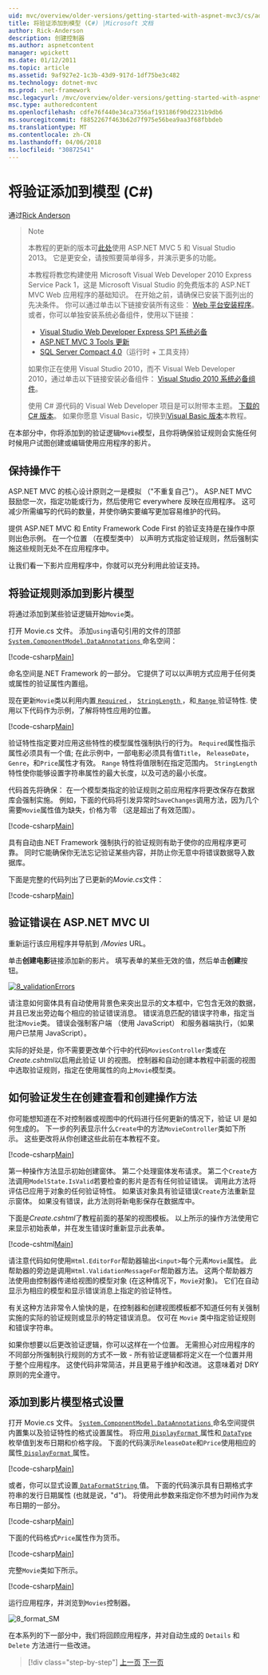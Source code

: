 ```yaml
---
uid: mvc/overview/older-versions/getting-started-with-aspnet-mvc3/cs/adding-validation-to-the-model
title: 将验证添加到模型 (C#) |Microsoft 文档
author: Rick-Anderson
description: 创建控制器
ms.author: aspnetcontent
manager: wpickett
ms.date: 01/12/2011
ms.topic: article
ms.assetid: 9af927e2-1c3b-43d9-917d-1df75be3c482
ms.technology: dotnet-mvc
ms.prod: .net-framework
msc.legacyurl: /mvc/overview/older-versions/getting-started-with-aspnet-mvc3/cs/adding-validation-to-the-model
msc.type: authoredcontent
ms.openlocfilehash: cdfe76f440e34ca7356af193186f90d2231b9db6
ms.sourcegitcommit: f8852267f463b62d7f975e56bea9aa3f68fbbdeb
ms.translationtype: MT
ms.contentlocale: zh-CN
ms.lasthandoff: 04/06/2018
ms.locfileid: "30872541"
---
```

<a name="adding-validation-to-the-model-c"></a>将验证添加到模型 (C#)
====================
通过[Rick Anderson](https://github.com/Rick-Anderson)

> > [!NOTE]
> > 本教程的更新的版本可[此处](../../../getting-started/introduction/getting-started.md)使用 ASP.NET MVC 5 和 Visual Studio 2013。 它是更安全，请按照要简单得多，并演示更多的功能。
> 
> 
> 本教程将教您构建使用 Microsoft Visual Web Developer 2010 Express Service Pack 1，这是 Microsoft Visual Studio 的免费版本的 ASP.NET MVC Web 应用程序的基础知识。 在开始之前，请确保已安装下面列出的先决条件。 你可以通过单击以下链接安装所有这些： [Web 平台安装程序](https://www.microsoft.com/web/gallery/install.aspx?appid=VWD2010SP1Pack)。 或者，你可以单独安装系统必备组件，使用以下链接：
> 
> - [Visual Studio Web Developer Express SP1 系统必备](https://www.microsoft.com/web/gallery/install.aspx?appid=VWD2010SP1Pack)
> - [ASP.NET MVC 3 Tools 更新](https://www.microsoft.com/web/gallery/install.aspx?appsxml=&amp;appid=MVC3)
> - [SQL Server Compact 4.0](https://www.microsoft.com/web/gallery/install.aspx?appid=SQLCE;SQLCEVSTools_4_0)（运行时 + 工具支持）
> 
> 如果你正在使用 Visual Studio 2010，而不 Visual Web Developer 2010，通过单击以下链接安装必备组件： [Visual Studio 2010 系统必备组件](https://www.microsoft.com/web/gallery/install.aspx?appsxml=&amp;appid=VS2010SP1Pack)。
> 
> 使用 C# 源代码的 Visual Web Developer 项目是可以附带本主题。 [下载的 C# 版本](https://code.msdn.microsoft.com/Introduction-to-MVC-3-10d1b098)。 如果你愿意 Visual Basic，切换到[Visual Basic 版本](../vb/intro-to-aspnet-mvc-3.md)本教程。


在本部分中，你将添加到的验证逻辑`Movie`模型，且你将确保验证规则会实施任何时候用户试图创建或编辑使用应用程序的影片。

## <a name="keeping-things-dry"></a>保持操作干

ASP.NET MVC 的核心设计原则之一是模拟 （"不重复自己"）。 ASP.NET MVC 鼓励您一次，指定功能或行为，然后使用它 everywhere 反映在应用程序。 这可减少所需编写的代码的数量，并使你确实要编写更加容易维护的代码。

提供 ASP.NET MVC 和 Entity Framework Code First 的验证支持是在操作中原则出色示例。 在一个位置 （在模型类中） 以声明方式指定验证规则，然后强制实施这些规则无处不在应用程序中。

让我们看一下影片应用程序中，你就可以充分利用此验证支持。

## <a name="adding-validation-rules-to-the-movie-model"></a>将验证规则添加到影片模型

将通过添加到某些验证逻辑开始`Movie`类。

打开 Movie.cs 文件。 添加`using`语句引用的文件的顶部[ `System.ComponentModel.DataAnnotations` ](https://msdn.microsoft.com/library/system.componentmodel.dataannotations.aspx)命名空间：

[!code-csharp[Main](adding-validation-to-the-model/samples/sample1.cs)]

命名空间是.NET Framework 的一部分。 它提供了可以以声明方式应用于任何类或属性的验证属性内置组。

现在更新`Movie`类以利用内置[ `Required` ](https://msdn.microsoft.com/library/system.componentmodel.dataannotations.requiredattribute.aspx)， [ `StringLength` ](https://msdn.microsoft.com/library/system.componentmodel.dataannotations.stringlengthattribute.aspx)，和[ `Range` ](https://msdn.microsoft.com/library/system.componentmodel.dataannotations.rangeattribute.aspx)验证特性. 使用以下代码作为示例，了解将特性应用的位置。

[!code-csharp[Main](adding-validation-to-the-model/samples/sample2.cs)]

验证特性指定要对应用这些特性的模型属性强制执行的行为。 `Required`属性指示属性必须具有一个值; 在此示例中，一部电影必须具有值`Title`， `ReleaseDate`， `Genre`，和`Price`属性才有效。 `Range` 特性将值限制在指定范围内。 `StringLength` 特性使你能够设置字符串属性的最大长度，以及可选的最小长度。

代码首先将确保： 在一个模型类指定的验证规则之前应用程序将更改保存在数据库会强制实施。 例如，下面的代码将引发异常时`SaveChanges`调用方法，因为几个需要`Movie`属性值为缺失，价格为零 （这是超出了有效范围）。

[!code-csharp[Main](adding-validation-to-the-model/samples/sample3.cs)]

具有自动由.NET Framework 强制执行的验证规则有助于使你的应用程序更可靠。 同时它能确保你无法忘记验证某些内容，并防止你无意中将错误数据导入数据库。

下面是完整的代码列出了已更新的*Movie.cs*文件：

[!code-csharp[Main](adding-validation-to-the-model/samples/sample4.cs)]

## <a name="validation-error-ui-in-aspnet-mvc"></a>验证错误在 ASP.NET MVC UI

重新运行该应用程序并导航到 */Movies* URL。

单击**创建电影**链接添加新的影片。 填写表单的某些无效的值，然后单击**创建**按钮。

[![8_validationErrors](adding-validation-to-the-model/_static/image2.png)](adding-validation-to-the-model/_static/image1.png)

请注意如何窗体具有自动使用背景色来突出显示的文本框中，它包含无效的数据，并且已发出旁边每个相应的验证错误消息。 错误消息匹配的错误字符串，指定当批注`Movie`类。 错误会强制客户端 （使用 JavaScript） 和服务器端执行，（如果用户已禁用 JavaScript）。

实际的好处是，你不需要更改单个行中的代码`MoviesController`类或在*Create.cshtml*以启用此验证 UI 的视图。 控制器和自动创建本教程中前面的视图中选取验证规则，指定在使用属性的向上`Movie`模型类。

## <a name="how-validation-occurs-in-the-create-view-and-create-action-method"></a>如何验证发生在创建查看和创建操作方法

你可能想知道在不对控制器或视图中的代码进行任何更新的情况下，验证 UI 是如何生成的。 下一步的列表显示什么`Create`中的方法`MovieController`类如下所示。 这些更改将从你创建这些此前在本教程不变。

[!code-csharp[Main](adding-validation-to-the-model/samples/sample5.cs)]

第一种操作方法显示初始创建窗体。 第二个处理窗体发布请求。 第二个`Create`方法调用`ModelState.IsValid`若要检查的影片是否有任何验证错误。 调用此方法将评估已应用于对象的任何验证特性。 如果该对象具有验证错误`Create`方法重新显示窗体。 如果没有错误，此方法则将新电影保存在数据库中。

下面是*Create.cshtml*了教程前面的基架的视图模板。 以上所示的操作方法使用它来显示初始表单，并在发生错误时重新显示此表单。

[!code-cshtml[Main](adding-validation-to-the-model/samples/sample6.cshtml)]

请注意代码如何使用`Html.EditorFor`帮助器输出`<input>`每个元素`Movie`属性。 此帮助器的旁边是调用`Html.ValidationMessageFor`帮助器方法。 这两个帮助器方法使用由控制器传递给视图的模型对象 (在这种情况下，`Movie`对象)。 它们在自动显示为相应的模型和显示错误消息上指定的验证特性。

有关这种方法非常令人愉快的是，在控制器和创建视图模板都不知道任何有关强制实施的实际的验证规则或显示的特定错误消息。 仅可在 `Movie` 类中指定验证规则和错误字符串。

如果你想要以后更改验证逻辑，你可以这样在一个位置。 无需担心对应用程序的不同部分所强制执行规则的方式不一致 - 所有验证逻辑都将定义在一个位置并用于整个应用程序。 这使代码非常简洁，并且更易于维护和改进。 这意味着对 DRY 原则的完全遵守。

## <a name="adding-formatting-to-the-movie-model"></a>添加到影片模型格式设置

打开 Movie.cs 文件。 [ `System.ComponentModel.DataAnnotations` ](https://msdn.microsoft.com/library/system.componentmodel.dataannotations.aspx)命名空间提供内置集以及验证特性的格式设置属性。 将应用[ `DisplayFormat` ](https://msdn.microsoft.com/library/system.componentmodel.dataannotations.displayformatattribute.aspx)属性和[ `DataType` ](https://msdn.microsoft.com/library/system.componentmodel.dataannotations.datatype.aspx)枚举值到发布日期和价格字段。 下面的代码演示`ReleaseDate`和`Price`使用相应的属性[ `DisplayFormat` ](https://msdn.microsoft.com/library/system.componentmodel.dataannotations.displayformatattribute.aspx)属性。

[!code-csharp[Main](adding-validation-to-the-model/samples/sample7.cs)]

或者，你可以显式设置[ `DataFormatString` ](https://msdn.microsoft.com/library/system.string.format.aspx)值。 下面的代码演示具有日期格式字符串的发行日期属性 (也就是说，"d")。 将使用此参数来指定你不想为时间作为发布日期的一部分。

[!code-csharp[Main](adding-validation-to-the-model/samples/sample8.cs)]

下面的代码格式`Price`属性作为货币。

[!code-csharp[Main](adding-validation-to-the-model/samples/sample9.cs)]

完整`Movie`类如下所示。

[!code-csharp[Main](adding-validation-to-the-model/samples/sample10.cs)]

运行应用程序，并浏览到`Movies`控制器。

![8_format_SM](adding-validation-to-the-model/_static/image3.png)

在本系列的下一部分中，我们将回顾应用程序，并对自动生成的 `Details` 和 `Delete` 方法进行一些改进。

> [!div class="step-by-step"]
> [上一页](adding-a-new-field.md)
> [下一页](improving-the-details-and-delete-methods.md)
